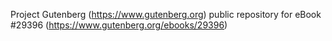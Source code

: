 Project Gutenberg (https://www.gutenberg.org) public repository for eBook #29396 (https://www.gutenberg.org/ebooks/29396)
